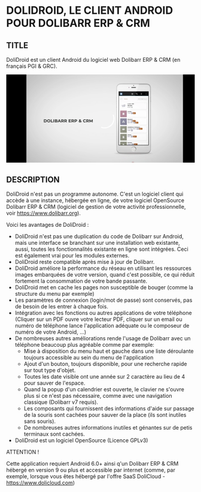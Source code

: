 # DOLIDROID, LE CLIENT ANDROID POUR DOLIBARR ERP & CRM

## TITLE
DoliDroid est un client Android du logiciel web Dolibarr ERP & CRM (en français PGI & GRC).

[<img src="img/DoliDroid_video.webp">](https://www.youtube.com/watch?v=hJSXQj_KeE0)

## DESCRIPTION
DoliDroid n'est pas un programme autonome. C'est un logiciel client qui accède à une instance, hébergée en ligne, de votre logiciel OpenSource Dolibarr ERP & CRM (logiciel de gestion de votre activité professionnelle, voir https://www.dolibarr.org).

Voici les avantages de DoliDroid :
- DoliDroid n'est pas une duplication du code de Dolibarr sur Android, mais une interface se branchant sur une installation web existante, aussi, toutes les fonctionnalités existante en ligne sont intégrées. Ceci est également vrai pour les modules externes.
- DoliDroid reste compatible après mise à jour de Dolibarr.
- DoliDroid améliore la performance du réseau en utilisant les ressources images embarquées de votre version, quand c'est possible, ce qui réduit fortement la consommation de votre bande passante.
- DoliDroid met en cache les pages non susceptible de bouger (comme la structure du menu par exemple)
- Les paramètres de connexion (login/mot de passe) sont conservés, pas de besoin de les entrer à chaque fois.
- Intégration avec les fonctions ou autres applications de votre téléphone (Cliquer sur un PDF ouvre votre lecteur PDF, cliquer sur un email ou numéro de téléphone lance l'application adéquate ou le composeur de numéro de votre Android, ...)
- De nombreuses autres améliorations rende l'usage de Dolibarr avec un téléphone beaucoup plus agréable comme par exemple:
  * Mise à disposition du menu haut et gauche dans une liste déroulante toujours accessible au sein du menu de l'application
  * Ajout d'un bouton, toujours disponible, pour une recherche rapide sur tout type d'objet.
  * Toutes les date visible ont une année sur 2 caractère au lieu de 4 pour sauver de l'espace.
  * Quand la popup d'un calendrier est ouverte, le clavier ne s'ouvre plus si ce n'est pas nécessaire, comme avec une navigation classique (Dolibarr v7 requis).
  * Les composants qui fournissent des informations d'aide sur passage de la souris sont cachées pour sauver de la place (ils sont inutiles sans souris).
  * De nombreuses autres informations inutiles et génantes sur de petis terminaux sont cachées.
- DoliDroid est un logiciel OpenSource (Licence GPLv3)

ATTENTION !

Cette application requiert Android 6.0+ ainsi q'un Dolibarr ERP & CRM hébergé en version 9 ou plus et accessible par internet (comme, par exemple, lorsque vous êtes hébergé par l'offre SaaS DoliCloud - https://www.dolicloud.com)
